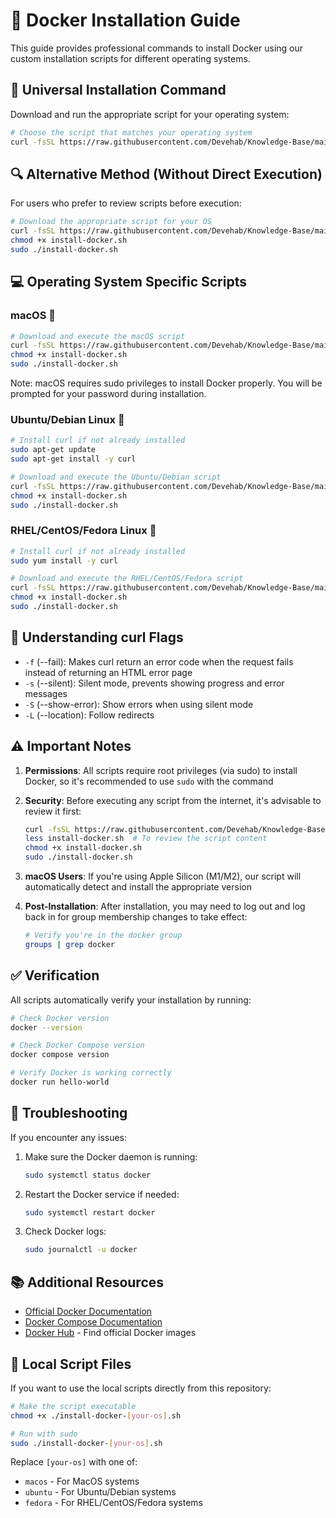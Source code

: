 # 🐳 Docker Installation Guide

This guide provides professional commands to install Docker using our custom installation scripts for different operating systems.

## 🚀 Universal Installation Command

Download and run the appropriate script for your operating system:

```bash
# Choose the script that matches your operating system
curl -fsSL https://raw.githubusercontent.com/Devehab/Knowledge-Base/main/Docker/install-docker-ubuntu.sh | sudo bash
```

## 🔍 Alternative Method (Without Direct Execution)

For users who prefer to review scripts before execution:

```bash
# Download the appropriate script for your OS
curl -fsSL https://raw.githubusercontent.com/Devehab/Knowledge-Base/main/Docker/install-docker-ubuntu.sh -o install-docker.sh
chmod +x install-docker.sh
sudo ./install-docker.sh
```

## 💻 Operating System Specific Scripts

### macOS 🍎

```bash
# Download and execute the macOS script
curl -fsSL https://raw.githubusercontent.com/Devehab/Knowledge-Base/main/Docker/install-docker-macos.sh -o install-docker.sh
chmod +x install-docker.sh
sudo ./install-docker.sh
```

Note: macOS requires sudo privileges to install Docker properly. You will be prompted for your password during installation.

### Ubuntu/Debian Linux 🐧

```bash
# Install curl if not already installed
sudo apt-get update
sudo apt-get install -y curl

# Download and execute the Ubuntu/Debian script
curl -fsSL https://raw.githubusercontent.com/Devehab/Knowledge-Base/main/Docker/install-docker-ubuntu.sh -o install-docker.sh
chmod +x install-docker.sh
sudo ./install-docker.sh
```

### RHEL/CentOS/Fedora Linux 🐧

```bash
# Install curl if not already installed
sudo yum install -y curl

# Download and execute the RHEL/CentOS/Fedora script
curl -fsSL https://raw.githubusercontent.com/Devehab/Knowledge-Base/main/Docker/install-docker-fedora.sh -o install-docker.sh
chmod +x install-docker.sh
sudo ./install-docker.sh
```

## 🔧 Understanding curl Flags

- `-f` (--fail): Makes curl return an error code when the request fails instead of returning an HTML error page
- `-s` (--silent): Silent mode, prevents showing progress and error messages
- `-S` (--show-error): Show errors when using silent mode
- `-L` (--location): Follow redirects

## ⚠️ Important Notes

1. **Permissions**: All scripts require root privileges (via sudo) to install Docker, so it's recommended to use `sudo` with the command

2. **Security**: Before executing any script from the internet, it's advisable to review it first:
   ```bash
   curl -fsSL https://raw.githubusercontent.com/Devehab/Knowledge-Base/main/Docker/install-docker-ubuntu.sh -o install-docker.sh
   less install-docker.sh  # To review the script content
   chmod +x install-docker.sh
   sudo ./install-docker.sh
   ```

3. **macOS Users**: If you're using Apple Silicon (M1/M2), our script will automatically detect and install the appropriate version

4. **Post-Installation**: After installation, you may need to log out and log back in for group membership changes to take effect:
   ```bash
   # Verify you're in the docker group
   groups | grep docker
   ```

## ✅ Verification

All scripts automatically verify your installation by running:

```bash
# Check Docker version
docker --version

# Check Docker Compose version
docker compose version

# Verify Docker is working correctly
docker run hello-world
```

## 🔄 Troubleshooting

If you encounter any issues:

1. Make sure the Docker daemon is running:
   ```bash
   sudo systemctl status docker
   ```

2. Restart the Docker service if needed:
   ```bash
   sudo systemctl restart docker
   ```

3. Check Docker logs:
   ```bash
   sudo journalctl -u docker
   ```

## 📚 Additional Resources

- [Official Docker Documentation](https://docs.docker.com/)
- [Docker Compose Documentation](https://docs.docker.com/compose/)
- [Docker Hub](https://hub.docker.com/) - Find official Docker images

## 📜 Local Script Files

If you want to use the local scripts directly from this repository:

```bash
# Make the script executable
chmod +x ./install-docker-[your-os].sh

# Run with sudo
sudo ./install-docker-[your-os].sh
```

Replace `[your-os]` with one of:
- `macos` - For MacOS systems
- `ubuntu` - For Ubuntu/Debian systems
- `fedora` - For RHEL/CentOS/Fedora systems
